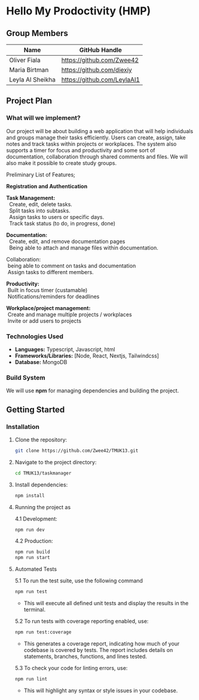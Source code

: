 # Hello My Prodoctivity (HMP)

## Group Members
| Name              | GitHub Handle                |
|-------------------|------------------------------|
| Oliver Fiala      | https://github.com/Zwee42    |
| Maria Birtman     | https://github.com/diexiy    |
| Leyla Al Sheikha  | https://github.com/LeylaAl1  |



## Project Plan
### What will we implement?
Our project will be about building a web application that will help individuals and groups manage their tasks efficiently. Users can create, assign, take notes and track tasks within projects or workplaces. The system also supports a timer for focus and productivity and some sort of documentation, collaboration through shared comments and files. We will also make it possible to create study groups.

Preliminary List of Features;

**Registration and Authentication** <br/>
  
**Task Management:**<br/> 
&nbsp; Create, edit, delete tasks.<br/>
&nbsp; Split tasks into subtasks.<br/>
&nbsp; Assign tasks to users or specific days. <br/>
&nbsp; Track task status (to do, in progress, done)<br/>  

**Documentation:**<br/>
&nbsp; Create, edit, and remove documentation pages<br/>
&nbsp; Being able to attach and manage files within documentation. <br/>

Collaboration:<br/>
&nbsp;being able to comment on tasks and documentation<br/>
&nbsp;Assign tasks to different members.<br/>

**Productivity:**<br/>
&nbsp;Built in focus timer (custamable)<br/>
&nbsp;Notifications/reminders for deadlines<br/>

**Workplace/project management:**<br/>
&nbsp;Create and manage multiple projects / workplaces<br/>
&nbsp;Invite or add users to projects<br/>


### Technologies Used
- **Languages:** Typescript, Javascript, html
- **Frameworks/Libraries:** [Node, React, Nextjs, Tailwindcss]
- **Database:** MongoDB

### Build System
We will use **npm** for managing dependencies and building the project. 

## Getting Started
### Installation
1. Clone the repository:
   ```sh
   git clone https://github.com/Zwee42/TMUK13.git
   ```
2. Navigate to the project directory:
   ```sh
   cd TMUK13/taskmanager
   ```
3. Install dependencies:
   ```sh
   npm install
   ```
4. Running the project as

    4.1 Development:
      ```sh
      npm run dev
      ```
   
    4.2 Production:     
    ```sh
    npm run build
    npm run start
    ```
5. Automated Tests


   5.1   To run the test suite, use the following command
    ```sh
   npm run test
   ```
    - This will execute all defined unit tests and display the results in the terminal.


   5.2 To run tests with coverage reporting enabled, use:
     ```sh
   npm run test:coverage
   ```
     - This generates a coverage report, indicating how much of your codebase is covered by tests. The report includes details on statements, branches, functions, and lines tested.


   5.3 To check your code for linting errors, use:
    ```sh
   npm run lint

   ```  
   - This will highlight any syntax or style issues in your codebase.


   

